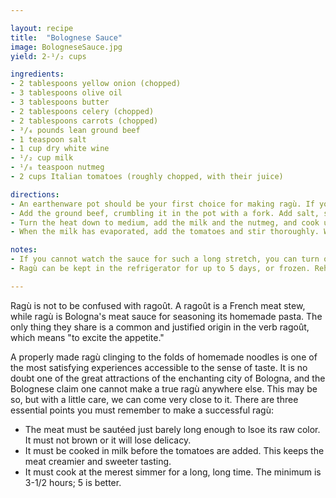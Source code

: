```yaml
---

layout: recipe
title:  "Bolognese Sauce"
image: BologneseSauce.jpg
yield: 2-¹/₂ cups

ingredients:
- 2 tablespoons yellow onion (chopped)
- 3 tablespoons olive oil
- 3 tablespoons butter
- 2 tablespoons celery (chopped)
- 2 tablespoons carrots (chopped)
- ³/₄ pounds lean ground beef
- 1 teaspoon salt
- 1 cup dry white wine
- ¹/₂ cup milk
- ¹/₈ teaspoon nutmeg
- 2 cups Italian tomatoes (roughly chopped, with their juice)

directions:
- An earthenware pot should be your first choice for making ragù. If you don't have one available, use a heavy, enameled cast-iron casserole, the deepest one you have (to keep the ragù from reducing too quickly). Put in the chopped onion, with all the oil and butter, and sauté briefly over medium heat until just translucent. Add the celery and carrot and cook gently for 2 minutes.
- Add the ground beef, crumbling it in the pot with a fork. Add salt, stir, and cook only until the meat has lost its raw, red color. Add the wine, turn the heat up to medium high, and cook, stirring occasionally, until all the wine has evaporated.
- Turn the heat down to medium, add the milk and the nutmeg, and cook until the milk has evaporated. Stir frequently.
- When the milk has evaporated, add the tomatoes and stir thoroughly. When the tomatoes have started to bubble, turn the heat down until the sauce cooks at the laziest simmer, just an occasional bubble. Cook, uncovered, for a minimum of 3-1/2 to 4 hours, stirring occasionally. Taste and correct for salt.

notes:
- If you cannot watch the sauce for such a long stretch, you can turn off the heat and resume cooking it later on. But do finish cooking it in one day.
- Ragù can be kept in the refrigerator for up to 5 days, or frozen. Reheat until it simmers for about 15 minutes before using.

---
```


Ragù is not to be confused with ragoût. A ragoût is a French meat stew, while ragù is Bologna's meat sauce for seasoning its homemade pasta. The only thing they share is a common and justified origin in the verb ragoût, which means "to excite the appetite."

A properly made ragù clinging to the folds of homemade noodles is one of the most satisfying experiences accessible to the sense of taste. It is no doubt one of the great attractions of the enchanting city of Bologna, and the Bolognese claim one cannot make a true ragù anywhere else. This may be so, but with a little care, we can come very close to it. There are three essential points you must remember to make a successful ragù:
- The meat must be sautéed just barely long enough to lsoe its raw color. It must not brown or it will lose delicacy.
- It must be cooked in milk before the tomatoes are added. This keeps the meat creamier and sweeter tasting.
- It must cook at the merest simmer for a long, long time. The minimum is 3-1/2 hours; 5 is better.
